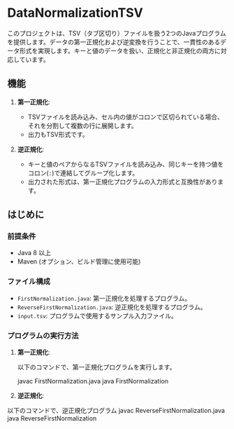 # DataNormalizationTSV

このプロジェクトは、TSV（タブ区切り）ファイルを扱う2つのJavaプログラムを提供します。データの第一正規化および逆変換を行うことで、一貫性のあるデータ形式を実現します。キーと値のデータを扱い、正規化と非正規化の両方に対応しています。

## 機能

1. **第一正規化**: 
   - TSVファイルを読み込み、セル内の値がコロンで区切られている場合、それを分割して複数の行に展開します。
   - 出力もTSV形式です。

2. **逆正規化**: 
   - キーと値のペアからなるTSVファイルを読み込み、同じキーを持つ値をコロン(`:`)で連結してグループ化します。
   - 出力された形式は、第一正規化プログラムの入力形式と互換性があります。

## はじめに

### 前提条件

- Java 8 以上
- Maven (オプション、ビルド管理に使用可能)

### ファイル構成

- `FirstNormalization.java`: 第一正規化を処理するプログラム。
- `ReverseFirstNormalization.java`: 逆正規化を処理するプログラム。
- `input.tsv`: プログラムで使用するサンプル入力ファイル。

### プログラムの実行方法

1. **第一正規化**:

   以下のコマンドで、第一正規化プログラムを実行します。

   javac FirstNormalization.java
   java FirstNormalization
1. **逆正規化**:

以下のコマンドで、逆正規化プログラム
javac ReverseFirstNormalization.java
java ReverseFirstNormalization

